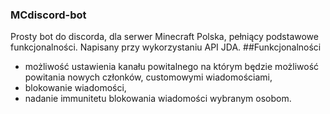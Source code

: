 ### MCdiscord-bot
Prosty bot do discorda, dla serwer Minecraft Polska, pełniący podstawowe funkcjonalności.
Napisany przy wykorzystaniu API JDA.
##Funkcjonalności
- możliwość ustawienia kanału powitalnego na którym będzie możliwość 
powitania nowych członków, customowymi wiadomościami,
- blokowanie wiadomości,
- nadanie immunitetu blokowania wiadomości wybranym osobom.

